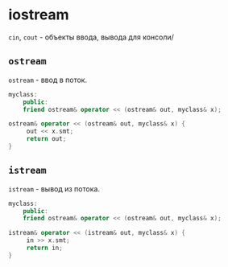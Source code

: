 # iostream

`cin`, `cout` - объекты ввода, вывода для консоли/

## `ostream`

`ostream` - ввод в поток.

```cpp
myclass:
	public:
	friend ostream& operator << (ostream& out, myclass& x);

ostream& operator << (ostream& out, myclass& x) {
	 out << x.smt;
	 return out;
}
```

## `istream`

`istream` - вывод из потока.

```cpp
myclass:
	public:
	friend ostream& operator << (ostream& out, myclass& x);

istream& operator << (istream& out, myclass& x) {
	 in >> x.smt;
	 return in;
}
```